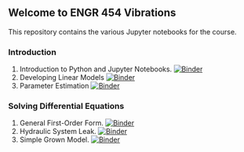 ## Welcome to ENGR 454 Vibrations
This repository contains the various Jupyter notebooks for the course.

### Introduction
1. Introduction to Python and Jupyter Notebooks. [![Binder](https://mybinder.org/badge_logo.svg)](https://mybinder.org/v2/gh/drfridline/ENGR454-Vibrations/master?filepath=PythonIntroduction.ipynb)
2. Developing Linear Models [![Binder](https://mybinder.org/badge_logo.svg)](https://mybinder.org/v2/gh/drfridline/ENGR454-Vibrations/master?filepath=CantileverBeamDeflectionModel.ipynb)
3. Parameter Estimation [![Binder](https://mybinder.org/badge_logo.svg)](https://mybinder.org/v2/gh/drfridline/ENGR454-Vibrations/master?filepath=CurveFitting.ipynb)

### Solving Differential Equations
1. General First-Order Form. [![Binder](https://mybinder.org/badge_logo.svg)](https://mybinder.org/v2/gh/drfridline/ENGR454-Vibrations/master?filepath=GeneralFirstOrderForm.ipynb)
2. Hydraulic System Leak. [![Binder](https://mybinder.org/badge_logo.svg)](https://mybinder.org/v2/gh/drfridline/ENGR454-Vibrations/master?filepath=HydraulicSystemLeak.ipynb)
3. Simple Grown Model. [![Binder](https://mybinder.org/badge_logo.svg)](https://mybinder.org/v2/gh/drfridline/ENGR454-Vibrations/master?filepath=SimpleGrowthModel.ipynb)
